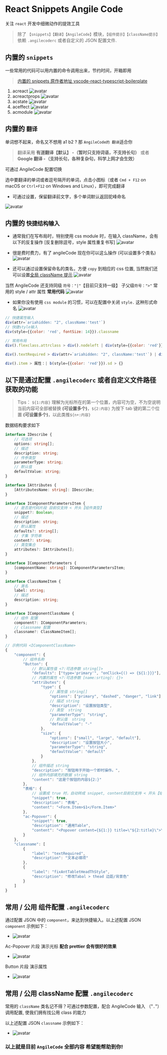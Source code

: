 # React Snippets Angile Code

关注 `react` 开发中细微动作的提效工具

> 除了 `【snippets】【翻译】【AngileCode】`模块，`【组件提示】【className提示】` 依赖 `.angilecoderc` 或者自定义的 JSON 配置文件.

## 内置的 `snippets`

一些常用的代码可以用内置的命令调用出来，节约时间，开箱即用

> [内置的 snippets 原作者地址 vscode-react-typescript-boilerplate](https://github.com/Magssch/vscode-react-typescript-boilerplate)

1. acreact
   ![avatar](https://raw.githubusercontent.com/fuyan-run/angileCode/main/acreact.gif)
2. acreactprops
   ![avatar](https://raw.githubusercontent.com/fuyan-run/angileCode/main/acreactprops.gif)
3. acstate
   ![avatar](https://raw.githubusercontent.com/fuyan-run/angileCode/main/acstate.gif)
4. aceffect
   ![avatar](https://raw.githubusercontent.com/fuyan-run/angileCode/main/aceffect.gif)
5. acmodule
   ![avatar](https://raw.githubusercontent.com/fuyan-run/angileCode/main/acmodule.gif)

## 内置的 `翻译`

单词想不起来，命名又不想用 a1 b2 ? 那 `AngileCode的 翻译`适合你

> 翻译采用 **有道翻译【默认】 -（暂时只支持词语，不支持长句）** 或者 **Google 翻译 -（支持长句，各种复杂句，科学上网才会生效）**

可通过 AngileCode 配置切换

选中要翻译的单词或者逗号隔开的单词，点击小图标（或者 `Cmd + F12` on macOS or `Ctrl+F12` on Windows and Linux），即可完成翻译

-   可通过设置，保留翻译前文字，多个单词默认返回驼峰命名

![avatar](https://raw.githubusercontent.com/fuyan-run/angileCode/main/BatchTranslation.gif)

## 内置的 `快捷结构输入`

-   通常我们在写布局时，特别使用 css module 时，在输入 className，会有以下的反复操作
    [反复删除逗号，style 属性重复书写]
    ![avatar](https://raw.githubusercontent.com/fuyan-run/angileCode/main/className1.gif)

-   很是费时费力，有了 angileCode 现在你可以这么操作 (可以设置多个类名)
    ![avatar](https://raw.githubusercontent.com/fuyan-run/angileCode/main/classNameAngileCode.gif)

-   还可以通过设置保留命名的类名，方便 `copy` 到相应的 css 位置, 当然我们还可以设置[全局 className 提示](#常用--公用-classname-配置-angilecoderc)
    ![avatar](https://raw.githubusercontent.com/fuyan-run/angileCode/main/classNameCopyAngileCode.gif)

当然 AngileCode 还支持同级 `符号："|"`【目前只支持一级】 子父级`符号：">"` 常用的 style / attr 属性 **常用代码**
![avatar](https://raw.githubusercontent.com/fuyan-run/angileCode/main/sonattr.gif)

-   如果你没有使用 `css module` 的习惯，可以在配置中关闭 `style.` 这种形式命名
    ![avatar](https://raw.githubusercontent.com/fuyan-run/angileCode/main/closeModuleStyle.gif)

```javascript
// 快捷属性输入
div(attr=`ariahidden: "2", className:'test'`)
// 快捷style输入
div(style={{color: 'red', fontSize: 14}}).classname

// 常用布局
div().flexclass.attrclass > div().nodeleft | div(style={{color: 'red'}}).noderight

div().textRequired > div(attr=`ariahidden: "2", className:'test'`) | div(style={{color: 'red'}}).right

div().item > 属性：| b(style={{color: 'red'}}).sd > {}
```

## 以下是通过配置 `.angilecoderc` 或者自定义文件路径 获取的功能

> Tips： `${1:内容}` 理解为光标所在的第一个位置，内容可为空，不为空说明当前内容可全部被替换 **(可设置多个)**，`${2:内容}` 为按下 tab 键的第二个位置 **(可设置多个)**，以此类推`${n+:内容}`

数据结构要求如下

```typescript
interface IDescribe {
    // 可选项
    options: string[];
    // 描述
    description: string;
    // 传参类型
    parameterType: string;
    // 默认值
    defaultValue: string;
}

interface IAttributes {
    [AttributesName: string]: IDescribe;
}

interface IComponentParametersItem {
    // 是否是代码片段 目前仅支持 < 开头【组件类型】
    snippet?: Boolean;
    // 描述
    description: string;
    // 默认属性
    defaults?: string[];
    // 子集 字符串
    content?: string;
    // 类型集合
    attributes?: IAttributes[];
}

interface IComponentParameters {
    [componentName: string]: IComponentParametersItem;
}

interface ClassNameItem {
    // 类名
    label: string;
    // 描述
    description: string;
}

interface IComponentClassName {
    // 组件 配置
    component?: IComponentParameters;
    // classname 配置
    classname?: ClassNameItem[];
}
```

```javascript
// 示例代码 <IComponentClassName>
{
    "component": {
        // 组件名称
        "Button": {
            // 默认属性值 <?:可选参数 string[]>
            "defaults": ["type='primary'", "onClick={() => {${1:}}}"],
            // 内置的属性 <?:可选参数 [name:srting]: {}>
            "attributes": {
                "type": {
                    // 属性值 string[]
                    "options": ["primary", "dashed", "danger", "link"],
                    // 描述 string
                    "description": "设置按钮类型",
                    // 类型  string
                    "parameterType": "string",
                    // 默认值  string
                    "defaultValue": "-"
                },
                "size": {
                    "options": ["small", "large", "default"],
                    "description": "设置按钮大小",
                    "parameterType": "string",
                    "defaultValue": "default"
                }
            },
            // 组件描述 string
            "description": "按钮用于开始一个即时操作。",
            // 组件内部填充的数据 string
            "content": "这是个按钮的内容${2:}"
        },
        "表格": {
            // 设置成 true 时，自动转成 snippet, content目前仅支持 < 开头【组件类型】
            "snippet": true,
            "description": "表格",
            "content": "<Form.Item>$1</Form.Item>"
        },
        "ac-Popover": {
            "snippet": true,
            "description": "通用Table",
            "content": "<Popover content={${1:}} title=\"${2:title}\">\n    <Button type=\"primary\" onClick={() => {${3:}}}>${3:Hover me}</Button>\n  </Popover>"
        }
    },
    "classname": [
        {
            "label": "textRequired",
            "description": "文本必填项"
        },
        {
            "label": "fixAntTabletHeadThStyle",
            "description": "修改Tabal > thead 边距/背景色"
        }
    ]
}
```

## 常用 / 公用 组件配置 `.angilecoderc`

通过配置 JSON 中的 `component`，来达到快捷输入。以上述配置 JSON `component` 示例如下：

-   ![avatar](https://raw.githubusercontent.com/fuyan-run/angileCode/main/angilecodercComponent.gif)

Ac-Popover 片段 演示光标 **配合 prettier 会有很好的效果**

-   ![avatar](https://raw.githubusercontent.com/fuyan-run/angileCode/main/AcPopover.gif)

Button 片段 演示属性

-   ![avatar](https://raw.githubusercontent.com/fuyan-run/angileCode/main/ButtonAttr.gif)

## 常用 / 公用 className 配置 `.angilecoderc`

常用的 `className` 类名记不得？可通过参数配置，配合 AngileCode 输入 （"`.`"） 调用配置, 使我们拥有找公用 class 的能力

以上述配置 JSON `classname` 示例如下：

-   ![avatar](https://raw.githubusercontent.com/fuyan-run/angileCode/main/classname.gif)

### **以上就是目前 `AngileCode` 全部内容 希望能帮助到你!**
